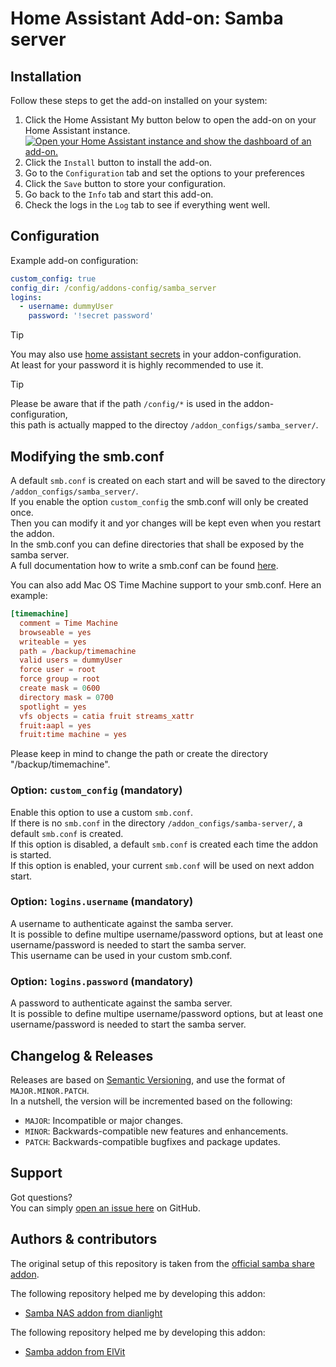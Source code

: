 # Home Assistant Add-on: Samba server

## Installation

Follow these steps to get the add-on installed on your system:

1. Click the Home Assistant My button below to open the add-on on your Home Assistant instance.   
   [![Open your Home Assistant instance and show the dashboard of an add-on.](https://my.home-assistant.io/badges/supervisor_addon.svg)](https://my.home-assistant.io/redirect/supervisor_addon/?addon=samba_server&repository_url=https://github.com/medictroy/samba-server.git)  
2. Click the `Install` button to install the add-on.  
3. Go to the `Configuration` tab and set the options to your preferences  
4. Click the `Save` button to store your configuration.  
5. Go back to the `Info` tab and start this add-on.  
6. Check the logs in the `Log` tab to see if everything went well.   

## Configuration

Example add-on configuration:  

```yaml
custom_config: true
config_dir: /config/addons-config/samba_server
logins:
  - username: dummyUser
    password: '!secret password'
```

> [!TIP]  
> You may also use [home assistant secrets](https://www.home-assistant.io/docs/configuration/secrets/) in your addon-configuration.  
> At least for your password it is highly recommended to use it.  

> [!TIP]  
> Please be aware that if the path `/config/*` is used in the addon-configuration,  
> this path is actually mapped to the directoy `/addon_configs/samba_server/`.  

## Modifying the smb.conf

A default `smb.conf` is created on each start and will be saved to the directory `/addon_configs/samba_server/`.  
If you enable the option `custom_config` the smb.conf will only be created once.  
Then you can modify it and yor changes will be kept even when you restart the addon.  
In the smb.conf you can define directories that shall be exposed by the samba server.  
A full documentation how to write a smb.conf can be found [here](https://www.samba.org/samba/docs/current/man-html/smb.conf.5.html).  

You can also add Mac OS Time Machine support to your smb.conf. Here an example:

```conf
[timemachine]
  comment = Time Machine
  browseable = yes
  writeable = yes
  path = /backup/timemachine
  valid users = dummyUser
  force user = root
  force group = root
  create mask = 0600
  directory mask = 0700
  spotlight = yes
  vfs objects = catia fruit streams_xattr
  fruit:aapl = yes
  fruit:time machine = yes
```

Please keep in mind to change the path or create the directory "/backup/timemachine".  

### Option: `custom_config` (mandatory)

Enable this option to use a custom `smb.conf`.  
If there is no `smb.conf` in the directory `/addon_configs/samba-server/`, a default `smb.conf` is created.  
If this option is disabled, a default `smb.conf` is created each time the addon is started.  
If this option is enabled, your current `smb.conf` will be used on next addon start.  

### Option: `logins.username` (mandatory)

A username to authenticate against the samba server.  
It is possible to define multipe username/password options, but at least one username/password is needed to start the samba server.  
This username can be used in your custom smb.conf.  

### Option: `logins.password` (mandatory)

A password to authenticate against the samba server.  
It is possible to define multipe username/password options, but at least one username/password is needed to start the samba server.  

## Changelog & Releases

Releases are based on [Semantic Versioning](https://semver.org/lang/de/spec/v2.0.0.html), and use the format of `MAJOR.MINOR.PATCH`.  
In a nutshell, the version will be incremented based on the following:  

- `MAJOR`: Incompatible or major changes.  
- `MINOR`: Backwards-compatible new features and enhancements.  
- `PATCH`: Backwards-compatible bugfixes and package updates.  

## Support

Got questions?  
You can simply [open an issue here](https://github.com/medictroy/samba-server/issues) on GitHub.  

## Authors & contributors

The original setup of this repository is taken from the [official samba share addon](https://github.com/home-assistant/addons/tree/master/samba).  

The following repository helped me by developing this addon:
- [Samba NAS addon from dianlight](https://github.com/dianlight/hassio-addons/tree/master/sambanas)

The following repository helped me by developing this addon:
- [Samba addon from ElVit](https://github.com/ElVit/hassio-addons/tree/main/sambas)